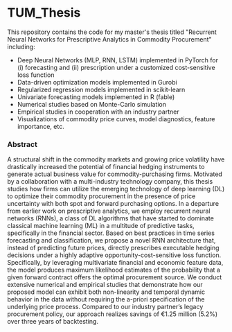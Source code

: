 # TUM_Thesis

This repository contains the code for my master's thesis titled "Recurrent Neural Networks for Prescriptive Analytics in Commodity Procurement" including:

* Deep Neural Networks (MLP, RNN, LSTM) implemented in PyTorch for (i) forecasting and (ii) prescription under a customized cost-sensitive loss function
* Data-driven optimization models implemented in Gurobi
* Regularized regression models implemented in scikit-learn
* Univariate forecasting models implemented in R (fable)
* Numerical studies based on Monte-Carlo simulation
* Empirical studies in cooperation with an industry partner
* Visualizations of commodity price curves, model diagnostics, feature importance, etc.

### Abstract

A structural shift in the commodity markets and growing price volatility have drastically increased the potential of financial hedging instruments to generate actual business value for commodity-purchasing firms. Motivated by a collaboration with a multi-industry technology company, this thesis studies how firms can utilize the emerging technology of deep learning (DL) to optimize their commodity procurement in the presence of price uncertainty with both spot and forward purchasing options.  In a departure from earlier work on prescriptive analytics, we employ recurrent neural networks (RNNs), a class of DL algorithms that have started to dominate classical machine learning (ML) in a multitude of predictive tasks, specifically in the financial sector. Based on best practices in time series forecasting and classification, we propose a novel RNN architecture that, instead of predicting future prices, directly prescribes executable hedging decisions under a highly adaptive opportunity-cost-sensitive loss function.  Specifically, by leveraging multivariate financial and economic feature data, the model produces maximum likelihood estimates of the probability that a given forward contract offers the optimal procurement source. We conduct extensive numerical and empirical studies that demonstrate how our proposed model can exhibit both non-linearity and temporal dynamic behavior in the data without requiring the a-priori specification of the underlying price process. Compared to our industry partner’s legacy procurement policy, our approach realizes savings of €1.25 million (5.2%) over three years of backtesting.
